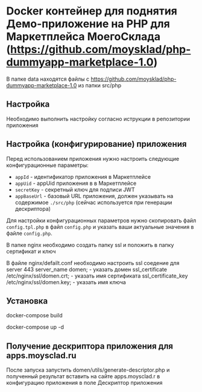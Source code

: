 # Docker контейнер для поднятия Демо-приложение на PHP для Маркетплейса МоегоСклада (https://github.com/moysklad/php-dummyapp-marketplace-1.0)

В папке data находятся файлы с https://github.com/moysklad/php-dummyapp-marketplace-1.0 из папки src/php

## Настройка

Необходимо выполнить настройку согласно иструкции в репозитории приложения

## Настройка (конфигурирование) приложения

Перед использованием приложения нужно настроить следующие конфигурационные параметры:

* `appId`                           - идентификатор приложения в Маркетплейсе
* `appUid`                          - appUid приложения в  в Маркетплейсе
* `secretKey`                       - секретный ключ для подписи JWT
* `appBaseUrl`                      - базовый URL приложения, должен указывать на содержимое `./src/php` (сейчас используется при генерации дескриптора)

Для настройки конфигурационных параметров нужно скопировать файл `config.tpl.php` в файл `config.php` 
и указать ваши актуальные значения в файле `config.php`.

В папке nginx необходимо создать папку ssl и положить в папку сертификат и ключ

В файле nginx/defailt.conf необходимо настроить ssl соедение для server 443
server_name domen; - указать домен
ssl_certificate /etc/nginx/ssl/domen.crt; - указать имя сертификата
ssl_certificate_key /etc/nginx/ssl/domen.key; - указать имя ключа

## Установка

docker-compose build

docker-compose up -d

## Получение дескриптора приложения для apps.moysclad.ru

После запуска запустить domen/utils/generate-descriptor.php и полученный результат вставить на сайте apps.moysclad.r в конфигурацию приложения в поле Дескриптор приложения
